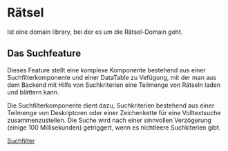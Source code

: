 # Rätsel

Ist eine domain library, bei der es um die Rätsel-Domain geht.

## Das Suchfeature

Dieses Feature stellt eine komplexe Komponente bestehend aus einer Suchfilterkomponente und einer DataTable zu Vefügung, mit der man aus dem Backend mit Hilfe von Suchkriterien eine Teilmenge von Rätseln laden und blättern kann.

Die Suchfilterkomponente dient dazu, Suchkriterien bestehend aus einer Teilmenge von Deskriptoren oder einer Zeichenkette für eine Volltextsuche zusammenzustellen. Die Suche wird nach einer sinnvollen Verzögerung (einige 100 Millisekunden) getriggert, wenn es nichtleere Suchkiterien gibt.

[Suchfilter](../shared/suchfilter/README.md)
